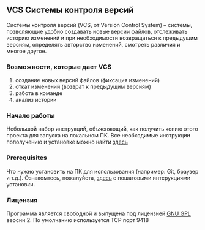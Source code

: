 
## VCS Системы контроля версий
Системы контроля версий (VCS, от Version Control System) – системы, позволяющие удобно создавать новые версии файлов, отслеживать историю изменений и при необходимости возвращаться к предыдущим версиям, определять авторство изменений, смотреть различия и многое другое.


### Возможности, которые дает VCS
1. создание новых версий файлов (фиксация изменений)
1. откат изменений (возврат к предыдущим версиям)
1. работа в команде
1. анализ истории

### Начало работы

Небольшой набор инструкций, объясняющий, как получить копию этого проекта для запуска на локальном ПК.
Все необходимые инструкции пополучению и установке можно найти [здесь](https://github.com/netology-code/guides/tree/master/github)

### Prerequisites

Что нужно установить на ПК для использования (например: Git, браузер и т.д.).
Ознакомтесь, пожалуйста, [здесь](https://github.com/netology-code/guides/blob/master/git/REAMDE.md) с пошаговыми интсрукциями установки.

### Лицензия
Программа является свободной и выпущена под лицензией [GNU GPL](https://ru.wikipedia.org/wiki/GNU_General_Public_License) версии 2. По умолчанию используется TCP порт 9418

